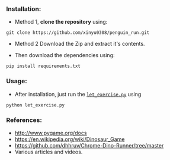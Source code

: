 
### Installation:

-	Method 1, **clone the repository** using: 
```
git clone https://github.com/xinyu0308/penguin_run.git
``` 
- Method 2
Download the Zip and extract it's contents.

-	Then download the dependencies using:
```
pip install requirements.txt
```

### Usage:

-	After installation, just run the [`let_exercise.py`](https://github.com/xinyu0308/penguin_run/blob/main/let_exercise.py) using
```
python let_exercise.py
```


### References:
-	http://www.pygame.org/docs
-	https://en.wikipedia.org/wiki/Dinosaur_Game
-	https://github.com/dhhruv/Chrome-Dino-Runner/tree/master
-	Various articles and videos.
